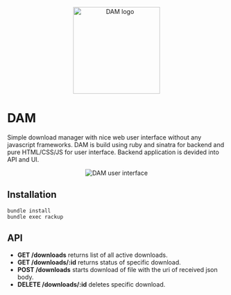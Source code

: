 <p align="center">
    <img alt="DAM logo" src="https://i.imgur.com/AvQ0aNs.png" width="200"/>
</p>

# DAM
Simple download manager with nice web user interface without any javascript frameworks.
DAM is build using ruby and sinatra for backend and pure HTML/CSS/JS for user interface.
Backend application is devided into API and UI.

<p align="center">
    <img alt="DAM user interface" src="https://i.imgur.com/orpGAon.jpg"/>
</p>

## Installation

```
bundle install
bundle exec rackup
```

## API

- **GET /downloads** returns list of all active downloads.
- **GET /downloads/:id** returns status of specific download.
- **POST /downloads** starts download of file with the uri of received json body.
- **DELETE /downloads/:id** deletes specific download.
